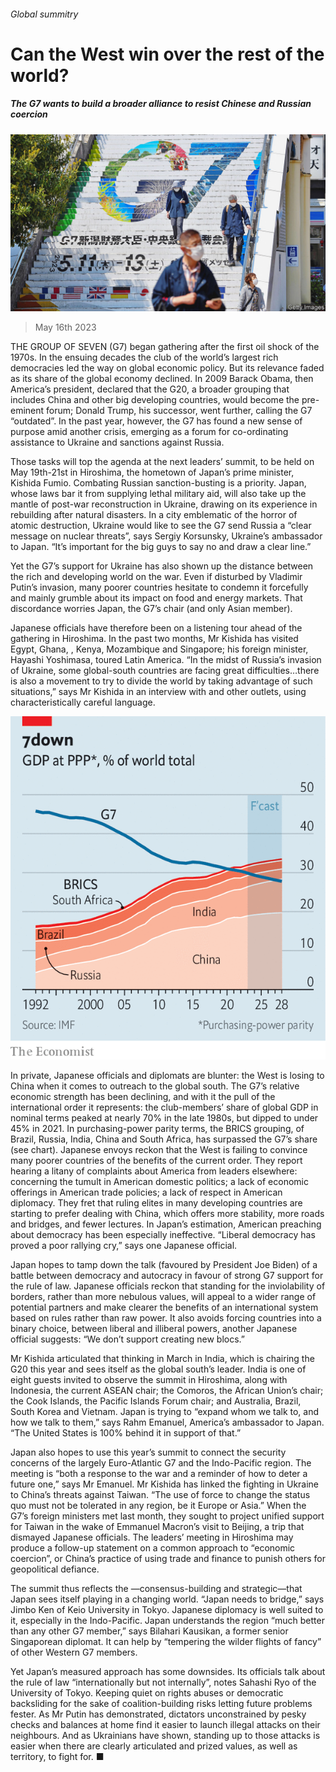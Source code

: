 ###### Global summitry

# Can the West win over the rest of the world? 

##### The G7 wants to build a broader alliance to resist Chinese and Russian coercion 

![image](images/20230520_ASP001.jpg) 

> May 16th 2023 

THE GROUP OF SEVEN (G7) began gathering after the first oil shock of the 1970s. In the ensuing decades the club of the world’s largest rich democracies led the way on global economic policy. But its relevance faded as its share of the global economy declined. In 2009 Barack Obama, then America’s president, declared that the G20, a broader grouping that includes China and other big developing countries, would become the pre-eminent forum; Donald Trump, his successor, went further, calling the G7 “outdated”. In the past year, however, the G7 has found a new sense of purpose amid another crisis, emerging as a forum for co-ordinating assistance to Ukraine and sanctions against Russia. 

Those tasks will top the agenda at the next leaders’ summit, to be held on May 19th-21st in Hiroshima, the hometown of Japan’s prime minister, Kishida Fumio. Combating Russian sanction-busting is a priority. Japan, whose laws bar it from supplying lethal military aid, will also take up the mantle of post-war reconstruction in Ukraine, drawing on its experience in rebuilding after natural disasters. In a city emblematic of the horror of atomic destruction, Ukraine would like to see the G7 send Russia a “clear message on nuclear threats”, says Sergiy Korsunsky, Ukraine’s ambassador to Japan. “It’s important for the big guys to say no and draw a clear line.” 

Yet the G7’s support for Ukraine has also shown up the distance between the rich and developing world on the war. Even if disturbed by Vladimir Putin’s invasion, many poorer countries hesitate to condemn it forcefully and mainly grumble about its impact on food and energy markets. That discordance worries Japan, the G7’s chair (and only Asian member). 

Japanese officials have therefore been on a listening tour ahead of the gathering in Hiroshima. In the past two months, Mr Kishida has visited Egypt, Ghana, , Kenya, Mozambique and Singapore; his foreign minister, Hayashi Yoshimasa, toured Latin America. “In the midst of Russia’s invasion of Ukraine, some global-south countries are facing great difficulties…there is also a movement to try to divide the world by taking advantage of such situations,” says Mr Kishida in an interview with  and other outlets, using characteristically careful language.

![image](images/20230520_ASC150.png) 


In private, Japanese officials and diplomats are blunter: the West is losing to China when it comes to outreach to the global south. The G7’s relative economic strength has been declining, and with it the pull of the international order it represents: the club-members’ share of global GDP in nominal terms peaked at nearly 70% in the late 1980s, but dipped to under 45% in 2021. In purchasing-power parity terms, the BRICS grouping, of Brazil, Russia, India, China and South Africa, has surpassed the G7’s share (see chart). Japanese envoys reckon that the West is failing to convince many poorer countries of the benefits of the current order. They report hearing a litany of complaints about America from leaders elsewhere: concerning the tumult in American domestic politics; a lack of economic offerings in American trade policies; a lack of respect in American diplomacy. They fret that ruling elites in many developing countries are starting to prefer dealing with China, which offers more stability, more roads and bridges, and fewer lectures. In Japan’s estimation, American preaching about democracy has been especially ineffective. “Liberal democracy has proved a poor rallying cry,” says one Japanese official.

Japan hopes to tamp down the talk (favoured by President Joe Biden) of a battle between democracy and autocracy in favour of strong G7 support for the rule of law. Japanese officials reckon that standing for the inviolability of borders, rather than more nebulous values, will appeal to a wider range of potential partners and make clearer the benefits of an international system based on rules rather than raw power. It also avoids forcing countries into a binary choice, between liberal and illiberal powers, another Japanese official suggests: “We don’t support creating new blocs.”

Mr Kishida articulated that thinking in March in India, which is chairing the G20 this year and sees itself as the global south’s leader. India is one of eight guests invited to observe the summit in Hiroshima, along with Indonesia, the current ASEAN chair; the Comoros, the African Union’s chair; the Cook Islands, the Pacific Islands Forum chair; and Australia, Brazil, South Korea and Vietnam. Japan is trying to “expand whom we talk to, and how we talk to them,” says Rahm Emanuel, America’s ambassador to Japan. “The United States is 100% behind it in support of that.”

Japan also hopes to use this year’s summit to connect the security concerns of the largely Euro-Atlantic G7 and the Indo-Pacific region. The meeting is “both a response to the war and a reminder of how to deter a future one,” says Mr Emanuel. Mr Kishida has linked the fighting in Ukraine to China’s threats against Taiwan. “The use of force to change the status quo must not be tolerated in any region, be it Europe or Asia.” When the G7’s foreign ministers met last month, they sought to project unified support for Taiwan in the wake of Emmanuel Macron’s visit to Beijing, a trip that dismayed Japanese officials. The leaders’ meeting in Hiroshima may produce a follow-up statement on a common approach to “economic coercion”, or China’s practice of using trade and finance to punish others for geopolitical defiance. 

The summit thus reflects the —consensus-building and strategic—that Japan sees itself playing in a changing world. “Japan needs to bridge,” says Jimbo Ken of Keio University in Tokyo. Japanese diplomacy is well suited to it, especially in the Indo-Pacific. Japan understands the region “much better than any other G7 member,” says Bilahari Kausikan, a former senior Singaporean diplomat. It can help by “tempering the wilder flights of fancy” of other Western G7 members. 

Yet Japan’s measured approach has some downsides. Its officials talk about the rule of law “internationally but not internally”, notes Sahashi Ryo of the University of Tokyo. Keeping quiet on rights abuses or democratic backsliding for the sake of coalition-building risks letting future problems fester. As Mr Putin has demonstrated, dictators unconstrained by pesky checks and balances at home find it easier to launch illegal attacks on their neighbours. And as Ukrainians have shown, standing up to those attacks is easier when there are clearly articulated and prized values, as well as territory, to fight for. ■

